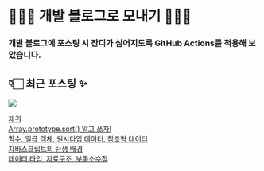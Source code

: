 # 👩🏻‍🌾 개발 블로그로 모내기 🌱🌳✨

### 개발 블로그에 포스팅 시 잔디가 심어지도록 GitHub Actions를 적용해 보았습니다.

## 👇🏻 최근 포스팅 ✨
<p>
    <a href="https://herlang.tistory.com"><img src="https://img.shields.io/badge/Blog-FF5722?style=flat-square&logo=Blogger&logoColor=white"/></a><br>
</p>

<a href=https://herlang.tistory.com/entry/%EC%9E%AC%EA%B7%80>재귀</a></br><a href=https://herlang.tistory.com/entry/Arrayprototypesort-%EC%95%8C%EA%B3%A0-%EC%93%B0%EC%9E%90>Array.prototype.sort() 알고 쓰자!</a></br><a href=https://herlang.tistory.com/entry/%ED%95%A8%EC%88%98>함수, 일급 객체, 원시타입 데이터, 참조형 데이터</a></br><a href=https://herlang.tistory.com/entry/%EC%9E%90%EB%B0%94%EC%8A%A4%ED%81%AC%EB%A6%BD%ED%8A%B8%EC%9D%98-%ED%83%84%EC%83%9D-%EB%B0%B0%EA%B2%BD>자바스크립트의 탄생 배경</a></br><a href=https://herlang.tistory.com/entry/%EB%8D%B0%EC%9D%B4%ED%84%B0-%ED%83%80%EC%9E%85-%EC%9E%90%EB%A3%8C%EA%B5%AC%EC%A1%B0-%EB%B6%80%EB%8F%99%EC%86%8C%EC%88%98%EC%A0%90>데이터 타입, 자료구조, 부동소수점</a></br>